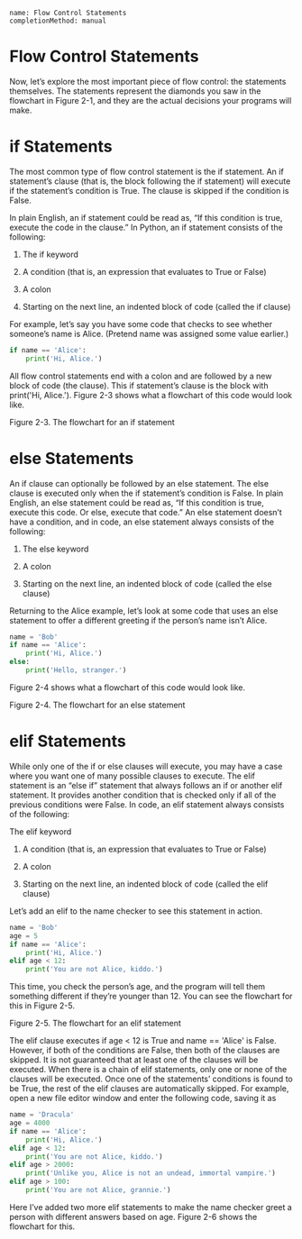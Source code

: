 ```ngMeta
name: Flow Control Statements
completionMethod: manual
```
# Flow Control Statements

Now, let’s explore the most important piece of flow control: the statements themselves. The statements represent the diamonds you saw in the flowchart in Figure 2-1, and they are the actual decisions your programs will make.

# if Statements
The most common type of flow control statement is the if statement. An if statement’s clause (that is, the block following the if statement) will execute if the statement’s condition is True. The clause is skipped if the condition is False.

In plain English, an if statement could be read as, “If this condition is true, execute the code in the clause.” In Python, an if statement consists of the following:

1. The if keyword

2. A condition (that is, an expression that evaluates to True or False)

3. A colon

4. Starting on the next line, an indented block of code (called the if clause)

For example, let’s say you have some code that checks to see whether someone’s name is Alice. (Pretend name was assigned some value earlier.)

```python
if name == 'Alice':
    print('Hi, Alice.')
```
All flow control statements end with a colon and are followed by a new block of code (the clause). This if statement’s clause is the block with print('Hi, Alice.'). Figure 2-3 shows what a flowchart of this code would look like.

Figure 2-3. The flowchart for an if statement

# else Statements
An if clause can optionally be followed by an else statement. The else clause is executed only when the if statement’s condition is False. In plain English, an else statement could be read as, “If this condition is true, execute this code. Or else, execute that code.” An else statement doesn’t have a condition, and in code, an else statement always consists of the following:

1. The else keyword

2. A colon

3. Starting on the next line, an indented block of code (called the else clause)

Returning to the Alice example, let’s look at some code that uses an else statement to offer a different greeting if the person’s name isn’t Alice.
```python
name = 'Bob'
if name == 'Alice':
    print('Hi, Alice.')
else:
    print('Hello, stranger.')
```
Figure 2-4 shows what a flowchart of this code would look like.

Figure 2-4. The flowchart for an else statement

# elif Statements
While only one of the if or else clauses will execute, you may have a case where you want one of many possible clauses to execute. The elif statement is an “else if” statement that always follows an if or another elif statement. It provides another condition that is checked only if all of the previous conditions were False. In code, an elif statement always consists of the following:

The elif keyword

1. A condition (that is, an expression that evaluates to True or False)

2. A colon

3. Starting on the next line, an indented block of code (called the elif clause)

Let’s add an elif to the name checker to see this statement in action.
```python
name = 'Bob'
age = 5
if name == 'Alice':
    print('Hi, Alice.')
elif age < 12:
    print('You are not Alice, kiddo.')
```
This time, you check the person’s age, and the program will tell them something different if they’re younger than 12. You can see the flowchart for this in Figure 2-5.

Figure 2-5. The flowchart for an elif statement

The elif clause executes if age < 12 is True and name == 'Alice' is False. However, if both of the conditions are False, then both of the clauses are skipped. It is not guaranteed that at least one of the clauses will be executed. When there is a chain of elif statements, only one or none of the clauses will be executed. Once one of the statements’ conditions is found to be True, the rest of the elif clauses are automatically skipped. For example, open a new file editor window and enter the following code, saving it as 

```python
name = 'Dracula'
age = 4000
if name == 'Alice':
    print('Hi, Alice.')
elif age < 12:
    print('You are not Alice, kiddo.')
elif age > 2000:
    print('Unlike you, Alice is not an undead, immortal vampire.')
elif age > 100:
    print('You are not Alice, grannie.')
```
Here I’ve added two more elif statements to make the name checker greet a person with different answers based on age. Figure 2-6 shows the flowchart for this.

